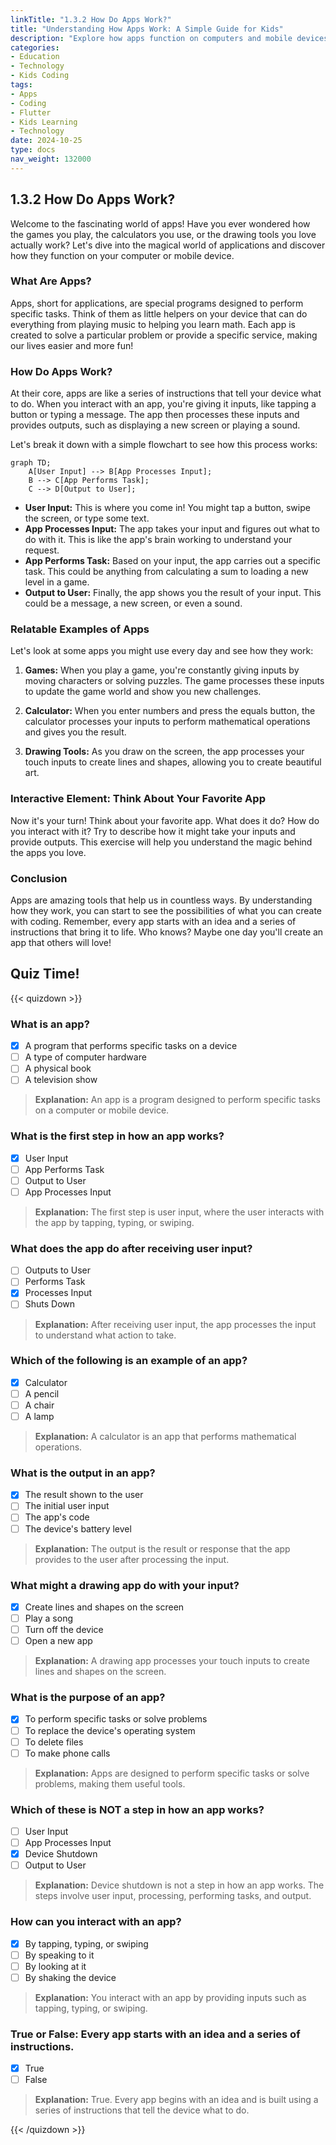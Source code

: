 ```yaml
---
linkTitle: "1.3.2 How Do Apps Work?"
title: "Understanding How Apps Work: A Simple Guide for Kids"
description: "Explore how apps function on computers and mobile devices, using simple explanations and relatable examples to introduce young minds to the world of applications."
categories:
- Education
- Technology
- Kids Coding
tags:
- Apps
- Coding
- Flutter
- Kids Learning
- Technology
date: 2024-10-25
type: docs
nav_weight: 132000
---
```


## 1.3.2 How Do Apps Work?

Welcome to the fascinating world of apps! Have you ever wondered how the games you play, the calculators you use, or the drawing tools you love actually work? Let's dive into the magical world of applications and discover how they function on your computer or mobile device.

### What Are Apps?

Apps, short for applications, are special programs designed to perform specific tasks. Think of them as little helpers on your device that can do everything from playing music to helping you learn math. Each app is created to solve a particular problem or provide a specific service, making our lives easier and more fun!

### How Do Apps Work?

At their core, apps are like a series of instructions that tell your device what to do. When you interact with an app, you're giving it inputs, like tapping a button or typing a message. The app then processes these inputs and provides outputs, such as displaying a new screen or playing a sound.

Let's break it down with a simple flowchart to see how this process works:

```mermaid
graph TD;
    A[User Input] --> B[App Processes Input];
    B --> C[App Performs Task];
    C --> D[Output to User];
```

- **User Input:** This is where you come in! You might tap a button, swipe the screen, or type some text.
- **App Processes Input:** The app takes your input and figures out what to do with it. This is like the app's brain working to understand your request.
- **App Performs Task:** Based on your input, the app carries out a specific task. This could be anything from calculating a sum to loading a new level in a game.
- **Output to User:** Finally, the app shows you the result of your input. This could be a message, a new screen, or even a sound.

### Relatable Examples of Apps

Let's look at some apps you might use every day and see how they work:

1. **Games:** When you play a game, you're constantly giving inputs by moving characters or solving puzzles. The game processes these inputs to update the game world and show you new challenges.

2. **Calculator:** When you enter numbers and press the equals button, the calculator processes your inputs to perform mathematical operations and gives you the result.

3. **Drawing Tools:** As you draw on the screen, the app processes your touch inputs to create lines and shapes, allowing you to create beautiful art.

### Interactive Element: Think About Your Favorite App

Now it's your turn! Think about your favorite app. What does it do? How do you interact with it? Try to describe how it might take your inputs and provide outputs. This exercise will help you understand the magic behind the apps you love.

### Conclusion

Apps are amazing tools that help us in countless ways. By understanding how they work, you can start to see the possibilities of what you can create with coding. Remember, every app starts with an idea and a series of instructions that bring it to life. Who knows? Maybe one day you'll create an app that others will love!

## Quiz Time!

{{< quizdown >}}

### What is an app?

- [x] A program that performs specific tasks on a device
- [ ] A type of computer hardware
- [ ] A physical book
- [ ] A television show

> **Explanation:** An app is a program designed to perform specific tasks on a computer or mobile device.

### What is the first step in how an app works?

- [x] User Input
- [ ] App Performs Task
- [ ] Output to User
- [ ] App Processes Input

> **Explanation:** The first step is user input, where the user interacts with the app by tapping, typing, or swiping.

### What does the app do after receiving user input?

- [ ] Outputs to User
- [ ] Performs Task
- [x] Processes Input
- [ ] Shuts Down

> **Explanation:** After receiving user input, the app processes the input to understand what action to take.

### Which of the following is an example of an app?

- [x] Calculator
- [ ] A pencil
- [ ] A chair
- [ ] A lamp

> **Explanation:** A calculator is an app that performs mathematical operations.

### What is the output in an app?

- [x] The result shown to the user
- [ ] The initial user input
- [ ] The app's code
- [ ] The device's battery level

> **Explanation:** The output is the result or response that the app provides to the user after processing the input.

### What might a drawing app do with your input?

- [x] Create lines and shapes on the screen
- [ ] Play a song
- [ ] Turn off the device
- [ ] Open a new app

> **Explanation:** A drawing app processes your touch inputs to create lines and shapes on the screen.

### What is the purpose of an app?

- [x] To perform specific tasks or solve problems
- [ ] To replace the device's operating system
- [ ] To delete files
- [ ] To make phone calls

> **Explanation:** Apps are designed to perform specific tasks or solve problems, making them useful tools.

### Which of these is NOT a step in how an app works?

- [ ] User Input
- [ ] App Processes Input
- [x] Device Shutdown
- [ ] Output to User

> **Explanation:** Device shutdown is not a step in how an app works. The steps involve user input, processing, performing tasks, and output.

### How can you interact with an app?

- [x] By tapping, typing, or swiping
- [ ] By speaking to it
- [ ] By looking at it
- [ ] By shaking the device

> **Explanation:** You interact with an app by providing inputs such as tapping, typing, or swiping.

### True or False: Every app starts with an idea and a series of instructions.

- [x] True
- [ ] False

> **Explanation:** True. Every app begins with an idea and is built using a series of instructions that tell the device what to do.

{{< /quizdown >}}
